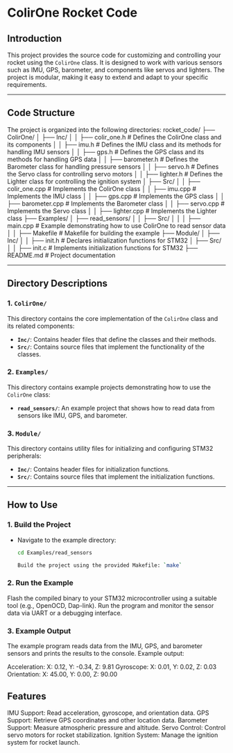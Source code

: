 # ColirOne Rocket Code

## Introduction
This project provides the source code for customizing and controlling your rocket using the `ColirOne` class. It is designed to work with various sensors such as IMU, GPS, barometer, and components like servos and lighters. The project is modular, making it easy to extend and adapt to your specific requirements.

---

## Code Structure

The project is organized into the following directories:
rocket_code/ 
├── ColirOne/ 
│ ├── Inc/ 
│ │ ├── colir_one.h # Defines the ColirOne class and its components 
│ │ ├── imu.h # Defines the IMU class and its methods for handling IMU sensors 
│ │ ├── gps.h # Defines the GPS class and its methods for handling GPS data 
│ │ ├── barometer.h # Defines the Barometer class for handling pressure sensors 
│ │ ├── servo.h # Defines the Servo class for controlling servo motors 
│ │ ├── lighter.h # Defines the Lighter class for controlling the ignition system 
│ ├── Src/ 
│ │ ├── colir_one.cpp # Implements the ColirOne class 
│ │ ├── imu.cpp # Implements the IMU class 
│ │ ├── gps.cpp # Implements the GPS class 
│ │ ├── barometer.cpp # Implements the Barometer class 
│ │ ├── servo.cpp # Implements the Servo class 
│ │ ├── lighter.cpp # Implements the Lighter class 
├── Examples/ 
│ ├── read_sensors/ 
│ │ ├── Src/ 
│ │ │ ├── main.cpp # Example demonstrating how to use ColirOne to read sensor data 
│ │ ├── Makefile # Makefile for building the example 
├── Module/ 
│ ├── Inc/ 
│ │ ├── init.h # Declares initialization functions for STM32 
│ ├── Src/ 
│ │ ├── init.c # Implements initialization functions for STM32 
├── README.md # Project documentation

---

## Directory Descriptions

### 1. **`ColirOne/`**
This directory contains the core implementation of the `ColirOne` class and its related components:
- **`Inc/`**: Contains header files that define the classes and their methods.
- **`Src/`**: Contains source files that implement the functionality of the classes.

### 2. **`Examples/`**
This directory contains example projects demonstrating how to use the `ColirOne` class:
- **`read_sensors/`**: An example project that shows how to read data from sensors like IMU, GPS, and barometer.

### 3. **`Module/`**
This directory contains utility files for initializing and configuring STM32 peripherals:
- **`Inc/`**: Contains header files for initialization functions.
- **`Src/`**: Contains source files that implement the initialization functions.

---

## How to Use

### 1. **Build the Project**
- Navigate to the example directory:
  ```bash
  cd Examples/read_sensors

  Build the project using the provided Makefile: `make`
### 2. **Run the Example**
Flash the compiled binary to your STM32 microcontroller using a suitable tool (e.g., OpenOCD, Dap-link).
Run the program and monitor the sensor data via UART or a debugging interface.

### 3. **Example Output**
The example program reads data from the IMU, GPS, and barometer sensors and prints the results to the console. Example output:

Acceleration: X: 0.12, Y: -0.34, Z: 9.81
Gyroscope: X: 0.01, Y: 0.02, Z: 0.03
Orientation: X: 45.00, Y: 0.00, Z: 90.00

## Features
IMU Support: Read acceleration, gyroscope, and orientation data.
GPS Support: Retrieve GPS coordinates and other location data.
Barometer Support: Measure atmospheric pressure and altitude.
Servo Control: Control servo motors for rocket stabilization.
Ignition System: Manage the ignition system for rocket launch.
